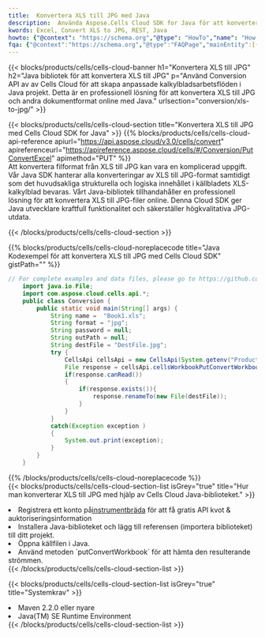 ```yaml
---
title:  Konvertera XLS till JPG med Java
description:  Använda Aspose.Cells Cloud SDK for Java för att konvertera en fil i XLS-format till en fil i JPG-format.
kwords: Excel, Convert XLS to JPG, REST, Java
howto: {"@context": "https://schema.org","@type": "HowTo","name": "How to convert XLS to JPG using the Cells Cloud Java library.","description": "How to convert XLS to JPG using the Cells Cloud Java library.","image": {"@type": "ImageObject"},"url": "/java/conversion/xls-to-jpg/","step": [{ "@type": "HowToStep","name": "How to convert XLS to JPG using the Cells Cloud Java library. step 1", "image": {"@type": "ImageObject",},"url": "/java/conversion/xls-to-jpg/","text": "Register an account at <a href='https://dashboard.aspose.cloud/'>Dashboard</a> to get free API quota & authorization details",},{ "@type": "HowToStep","name": "How to convert XLS to JPG using the Cells Cloud Java library. step 1", "image": {"@type": "ImageObject",},"url": "/java/conversion/xls-to-jpg/","text": "Install Java library and add the reference (import the library) to your project.",},{ "@type": "HowToStep","name": "How to convert XLS to JPG using the Cells Cloud Java library. step 1", "image": {"@type": "ImageObject",},"url": "/java/conversion/xls-to-jpg/","text": "Open the source file in Java.",},{ "@type": "HowToStep","name": "How to convert XLS to JPG using the Cells Cloud Java library. step 1", "image": {"@type": "ImageObject",},"url": "/java/conversion/xls-to-jpg/","text": "Use the `putConvertWorkbook` method to retrieve the resulting stream.",}, ],"supply": {"@type": "HowToSupply","name": "document"},"tool": [{"@type": "HowToTool","name": "IntelliJ IDEA, Visual Studio Code, Eclipse"},{"@type": "HowToTool","name": "Aspose Cells"}],"totalTime": "PT6M"}
fqa: {"@context":"https://schema.org","@type":"FAQPage","mainEntity":[{"@type":"Question","name":"Why convert file formats in C# using REST API?","acceptedAnswer":{"@type":"Answer","text":"Documents are encoded in many ways, and some files may be incompatible with the software you use. To open and read such files, just convert them to appropriate file formats.<br/><ol><li>Install .NET SDK and add the reference (import the library) to your project.</li><li>Open the source file in C# using REST API.</li><li>Call the PutConvertWorkbookRequest() method, passing an output filename with required extension.</li><li>Get the result of conversion as a separate file.</li></ol>"}},{"@type":"Question","name":"What file formats can I convert with your C# library?","acceptedAnswer":{"@type":"Answer","text":"We support a variety of file formats for conversion using .NET library, including XLSX, Excel, xls , PDF, CSV, HTML, Markdown, XML, PNG, JPG, TIFF, Json, TXT and many more."}},{"@type":"Question","name":"What is the maximum allowed file size for conversion using this .NET library?","acceptedAnswer":{"@type":"Answer","text":"There are no file size limits for format conversions using .NET library."}}]}
---
```

{{< blocks/products/cells/cells-cloud-banner h1="Konvertera XLS till JPG" h2="Java bibliotek för att konvertera XLS till JPG" p="Använd Conversion API av av Cells Cloud för att skapa anpassade kalkylbladsarbetsflöden i Java projekt. Detta är en professionell lösning för att konvertera XLS till JPG och andra dokumentformat online med Java." urlsection="conversion/xls-to-jpg/" >}}

{{< blocks/products/cells/cells-cloud-section title="Konvertera XLS till JPG med Cells Cloud SDK for Java" >}}
{{% blocks/products/cells/cells-cloud-api-reference apiurl="https://api.aspose.cloud/v3.0/cells/convert" apireferenceurl="https://apireference.aspose.cloud/cells/#/Conversion/PutConvertExcel" apimethod="PUT" %}}
<br/>
Att konvertera filformat från XLS till JPG kan vara en komplicerad uppgift. Vår Java SDK hanterar alla konverteringar av XLS till JPG-format samtidigt som det huvudsakliga strukturella och logiska innehållet i källbladets XLS-kalkylblad bevaras. Vårt Java-bibliotek tillhandahåller en professionell lösning för att konvertera XLS till JPG-filer online. Denna Cloud SDK ger Java utvecklare kraftfull funktionalitet och säkerställer högkvalitativa JPG-utdata.

{{< /blocks/products/cells/cells-cloud-section >}}

{{% blocks/products/cells/cells-cloud-noreplacecode title="Java Kodexempel för att konvertera XLS till JPG med Cells Cloud SDK" gistPath="" %}}
 
```java
// For complete examples and data files, please go to https://github.com/aspose-cells-cloud/aspose-cells-cloud-java/
    import java.io.File;
    import com.aspose.cloud.cells.api.*;
    public class Conversion {
        public static void main(String[] args) {
            String name =  "Book1.xls";
            String format = "jpg";
            String password = null;
            String outPath = null;
            String destFile = "DestFile.jpg";
            try {
                CellsApi cellsApi = new CellsApi(System.getenv("ProductClientId"), System.getenv("ProductClientSecret"));
                File response = cellsApi.cellsWorkbookPutConvertWorkbook(new File(name), format, password, outPath, null,null);            
                if(response.canRead())
                {
                    if(response.exists()){
                        response.renameTo(new File(destFile));
                    }                
                }
            }
            catch(Exception exception )
            {
                System.out.print(exception);
            }
        }
    }
```
 
{{% /blocks/products/cells/cells-cloud-noreplacecode %}}
<br/>
{{< blocks/products/cells/cells-cloud-section-list isGrey="true" title="Hur man konverterar XLS till JPG med hjälp av Cells Cloud Java-biblioteket." >}}
<li> Registrera ett konto på<a href="https://dashboard.aspose.cloud/">instrumentbräda</a> för att få gratis API kvot & auktoriseringsinformation</li>
<li>Installera Java-biblioteket och lägg till referensen (importera biblioteket) till ditt projekt.</li>
<li>Öppna källfilen i Java.</li>
<li>Använd metoden `putConvertWorkbook` för att hämta den resulterande strömmen.</li>
{{< /blocks/products/cells/cells-cloud-section-list >}}

{{< blocks/products/cells/cells-cloud-section-list isGrey="true" title="Systemkrav" >}}
<li>Maven 2.2.0 eller nyare</li>
<li>Java(TM) SE Runtime Environment</li>
{{< /blocks/products/cells/cells-cloud-section-list >}}
